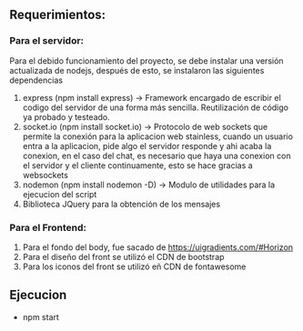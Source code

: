 ## Requerimientos:

### Para el servidor:
Para el debido funcionamiento del proyecto, se debe instalar una versión
actualizada de nodejs, después de esto, se instalaron las siguientes dependencias

1. express (npm install express) -> Framework encargado de escribir el codigo del servidor
    de una forma más sencilla. Reutilización de código ya probado y testeado.
2. socket.io (npm install socket.io) -> Protocolo de web sockets que permite la conexión
    para la aplicacion web stainless, cuando un usuario entra a la aplicacion, pide algo
    el servidor responde y ahi acaba la conexion, en el caso del chat, es necesario que haya
    una conexion con el servidor y el cliente continuamente, esto se hace gracias a websockets
3. nodemon (npm install nodemon -D) -> Modulo de utilidades para la ejecucion del script
4. Biblioteca JQuery para la obtención de los mensajes


### Para el Frontend:
1. Para el fondo del body, fue sacado de https://uigradients.com/#Horizon
2. Para el diseño del front se utilizó el CDN de bootstrap
3. Para los iconos del front se utilizó eñ CDN de fontawesome


## Ejecucion

- npm start
